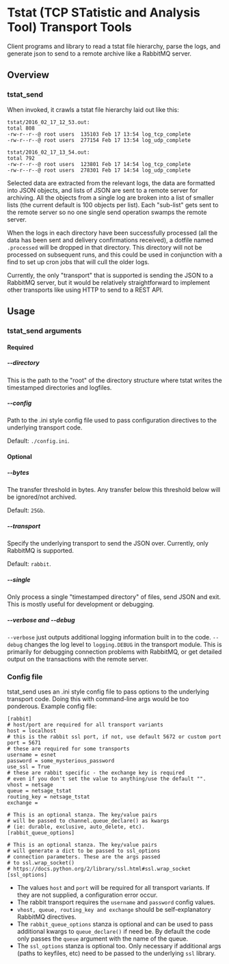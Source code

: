 # Tstat (TCP STatistic and Analysis Tool) Transport Tools

Client programs and library to read a tstat file hierarchy, parse the logs, and generate json to send to a remote archive like a RabbitMQ server.

## Overview

### tstat_send

When invoked, it crawls a tstat file hierarchy laid out like this:

    tstat/2016_02_17_12_53.out:
    total 808
    -rw-r--r--@ root users  135103 Feb 17 13:54 log_tcp_complete
    -rw-r--r--@ root users  277154 Feb 17 13:54 log_udp_complete

    tstat/2016_02_17_13_54.out:
    total 792
    -rw-r--r--@ root users  123801 Feb 17 14:54 log_tcp_complete
    -rw-r--r--@ root users  278301 Feb 17 14:54 log_udp_complete

Selected data are extracted from the relevant logs, the data are formatted into JSON objects, and lists of JSON are sent to a remote server for archiving. All the objects from a single log are broken into a list of smaller lists (the current default is 100 objects per list). Each "sub-list" gets sent to the remote server so no one single send operation swamps the remote server.

When the logs in each directory have been successfully processed (all the data has been sent and delivery confirmations received), a dotfile named `.processed` will be dropped in that directory. This directory will not be processed on subsequent runs, and this could be used in conjunction with a find to set up cron jobs that will cull the older logs.

Currently, the only "transport" that is supported is sending the JSON to a RabbitMQ server, but it would be relatively straightforward to implement other transports like using HTTP to send to a REST API.

## Usage

### tstat_send arguments

#### Required

##### --directory

This is the path to the "root" of the directory structure where tstat writes the timestamped directories and logfiles.

##### --config

Path to the .ini style config file used to pass configuration directives to the underlying transport code.

Default: `./config.ini`.

#### Optional

##### --bytes

The transfer threshold in bytes. Any transfer below this threshold below will be ignored/not archived.

Default: `25Gb`.

##### --transport

Specify the underlying transport to send the JSON over. Currently, only RabbitMQ is supported.

Default: `rabbit`.

##### --single

Only process a single "timestamped directory" of files, send JSON and exit. This is mostly useful for development or debugging.

##### --verbose and --debug

`--verbose` just outputs additional logging information built in to the code. `--debug` changes the log level to `logging.DEBUG` in the transport module. This is primarily for debugging connection problems with RabbitMQ, or get detailed output on the transactions with the remote server.

### Config file

tstat_send uses an .ini style config file to pass options to the underlying transport code. Doing this with command-line args would be too ponderous. Example config file:

    [rabbit]
    # host/port are required for all transport variants
    host = localhost
    # this is the rabbit ssl port, if not, use default 5672 or custom port
    port = 5671
    # these are required for some transports
    username = esnet
    password = some_mysterious_password
    use_ssl = True
    # these are rabbit specific - the exchange key is required
    # even if you don't set the value to anything/use the default "".
    vhost = netsage
    queue = netsage_tstat
    routing_key = netsage_tstat
    exchange =

    # This is an optional stanza. The key/value pairs
    # will be passed to channel.queue_declare() as kwargs
    # (ie: durable, exclusive, auto_delete, etc).
    [rabbit_queue_options]

    # This is an optional stanza. The key/value pairs
    # will generate a dict to be passed to ssl_options
    # connection parameters. These are the args passed
    # to ssl.wrap_socket()
    # https://docs.python.org/2/library/ssl.html#ssl.wrap_socket
    [ssl_options]

* The values `host` and `port` will be required for all transport variants. If they are not supplied, a configuration error occur.
* The rabbit transport requires the `username` and `password` config values.
* `vhost, queue, routing_key and exchange` should be self-explanatory RabbitMQ directives.
* The `rabbit_queue_options` stanza is optional and can be used to pass additional kwargs to `queue_declare()` if need be. By default the code only passes the `queue` argument with the name of the queue.
* The `ssl_options` stanza is optional too. Only necessary if additional args (paths to keyfiles, etc) need to be passed to the underlying `ssl` library.

